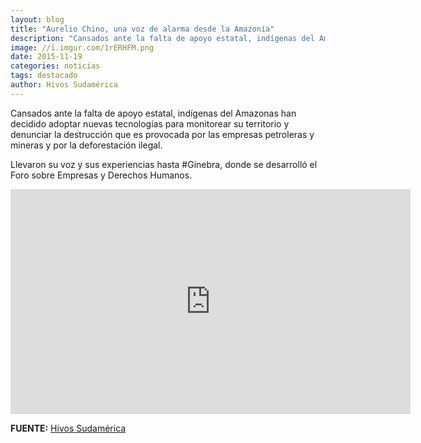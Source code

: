 ```yaml
---
layout: blog
title: "Aurelio Chino, una voz de alarma desde la Amazonía"
description: "Cansados ante la falta de apoyo estatal, indígenas del Amazonas han decidido adoptar nuevas tecnologías para monitorear su territorio y denunciar la destrucción que es provocada por las empresas petroleras y mineras y por la deforestación ilegal. Llevaron su voz y sus experiencias hasta #Ginebra, donde se desarrolló el Foro sobre Empresas y Derechos Humanos."
image: //i.imgur.com/1rERHFM.png
date: 2015-11-19
categories: noticias
tags: destacado
author: Hivos Sudamérica
---
```


Cansados ante la falta de apoyo estatal, indígenas del Amazonas han decidido adoptar nuevas tecnologías para monitorear su territorio y denunciar la destrucción que es provocada por las empresas petroleras y mineras y por la deforestación ilegal.

Llevaron su voz y sus experiencias hasta #Ginebra, donde se desarrolló el Foro sobre Empresas y Derechos Humanos.

<div class="text-center">
	<iframe width="640" height="360" src="https://www.youtube.com/embed/s59pAkn6lxw" frameborder="0" allowfullscreen></iframe>
</div>


<b>FUENTE:</b> [Hivos Sudamérica](https://www.youtube.com/watch?v=s59pAkn6lxw&feature=youtu.be)

